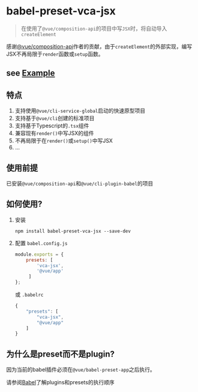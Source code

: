 # babel-preset-vca-jsx
> 在使用了`@vue/composition-api`的项目中写`JSX`时，将自动导入`createElement`

感谢[@vue/composition-api](https://github.com/vuejs/composition-api)作者的贡献，由于`createElement`的外部实现，编写JSX不再局限于`render`函数或`setup`函数。

## see [Example](https://codesandbox.io/s/babel-preset-vca-jsx-example-7k5xs)


## 特点

1. 支持使用`@vue/cli-service-global`启动的快速原型项目
1. 支持基于`@vue/cli`创建的标准项目
1. 支持基于Typescript的`.tsx`组件
1. 兼容现有`render()`中写JSX的组件
1. 不再局限于在`render()`或`setup()`中写JSX
1. ...


## 使用前提

已安装`@vue/composition-api`和`@vue/cli-plugin-babel`的项目



## 如何使用?

1. 安装

   ```shell
   npm install babel-preset-vca-jsx --save-dev
   ```

2. 配置 `babel.config.js`

   ```javascript
   module.exports = {
       presets: [
           'vca-jsx',
           '@vue/app'
        ]
   };
   ```
   
   或 `.babelrc`
   
   ```javascript
   {
       "presets": [
           "vca-jsx",
           "@vue/app"
       ]
   }
   ```



## 为什么是preset而不是plugin?

因为当前的babel插件必须在`@vue/babel-preset-app`之后执行。

请参阅[Babel](https://babeljs.io/docs/en/plugins#plugin-ordering)了解plugins和presets的执行顺序
